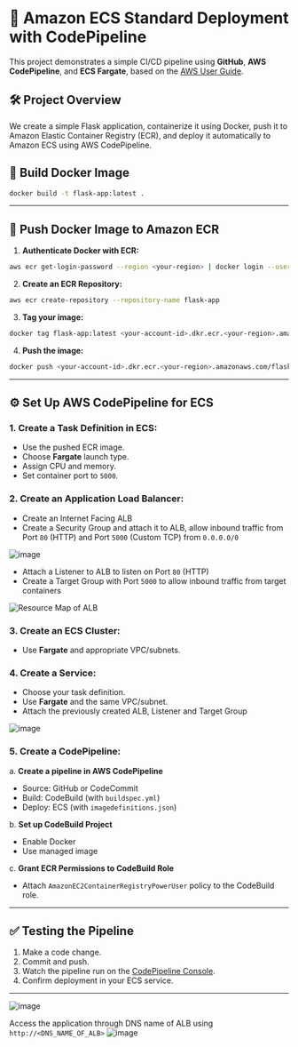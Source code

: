 # 🚀 Amazon ECS Standard Deployment with CodePipeline

This project demonstrates a simple CI/CD pipeline using **GitHub**, **AWS CodePipeline**, and **ECS Fargate**, based on the [AWS User Guide](https://docs.aws.amazon.com/codepipeline/latest/userguide/ecs-cd-pipeline.html).

## 🛠️ Project Overview

We create a simple Flask application, containerize it using Docker, push it to Amazon Elastic Container Registry (ECR), and deploy it automatically to Amazon ECS using AWS CodePipeline.

## 🔨 Build Docker Image

```bash
docker build -t flask-app:latest .
```

---

## 🐋 Push Docker Image to Amazon ECR

1. **Authenticate Docker with ECR:**

```bash
aws ecr get-login-password --region <your-region> | docker login --username AWS --password-stdin <your-account-id>.dkr.ecr.<your-region>.amazonaws.com
```

2. **Create an ECR Repository:**

```bash
aws ecr create-repository --repository-name flask-app
```

3. **Tag your image:**

```bash
docker tag flask-app:latest <your-account-id>.dkr.ecr.<your-region>.amazonaws.com/flask-app:latest
```

4. **Push the image:**

```bash
docker push <your-account-id>.dkr.ecr.<your-region>.amazonaws.com/flask-app:latest
```

---

## ⚙️ Set Up AWS CodePipeline for ECS

### 1. **Create a Task Definition in ECS:**

* Use the pushed ECR image.
* Choose **Fargate** launch type.
* Assign CPU and memory.
* Set container port to `5000`.

### 2. **Create an Application Load Balancer:**

* Create an Internet Facing ALB
* Create a Security Group and attach it to ALB, allow inbound traffic from Port `80` (HTTP) and Port `5000` (Custom TCP) from `0.0.0.0/0`

![image](https://github.com/user-attachments/assets/4583f49f-c0d3-41c1-a743-5cd8c383f527)

* Attach a Listener to ALB to listen on Port `80` (HTTP)
* Create a Target Group with Port `5000` to allow inbound traffic from target containers

![Resource Map of ALB](https://github.com/user-attachments/assets/79142249-20c0-4b90-a06a-c66a031ffbc9)

### 3. **Create an ECS Cluster:**

* Use **Fargate** and appropriate VPC/subnets.

### 4. **Create a Service:**

* Choose your task definition.
* Use **Fargate** and the same VPC/subnet.
* Attach the previously created ALB, Listener and Target Group

![image](https://github.com/user-attachments/assets/6ad6a743-aa75-4727-aabb-c9559a6a6651)

### 5. **Create a CodePipeline:**

a. **Create a pipeline in AWS CodePipeline**

   * Source: GitHub or CodeCommit
   * Build: CodeBuild (with `buildspec.yml`)
   * Deploy: ECS (with `imagedefinitions.json`)

b. **Set up CodeBuild Project**

   * Enable Docker
   * Use managed image

c. **Grant ECR Permissions to CodeBuild Role**

   * Attach `AmazonEC2ContainerRegistryPowerUser` policy to the CodeBuild role.

---

## ✅ Testing the Pipeline

1. Make a code change.
2. Commit and push.
3. Watch the pipeline run on the [CodePipeline Console](https://console.aws.amazon.com/codepipeline/).
4. Confirm deployment in your ECS service.

---

![image](https://github.com/user-attachments/assets/d68ee2b6-a2eb-43f7-950f-f10ae8a732e1)

Access the application through DNS name of ALB using `http://<DNS_NAME_OF_ALB>`
![image](https://github.com/user-attachments/assets/a0988d05-9cbd-4e50-8397-fe1935a3f28e)
